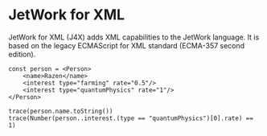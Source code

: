 # JetWork for XML

JetWork for XML (J4X) adds XML capabilities to the JetWork language. It is based on the legacy ECMAScript for XML standard (ECMA-357 second edition).

```
const person = <Person>
    <name>Razen</name>
    <interest type="farming" rate="0.5"/>
    <interest type="quantumPhysics" rate="1"/>
</Person>

trace(person.name.toString())
trace(Number(person..interest.(type == "quantumPhysics")[0].rate) == 1)
```